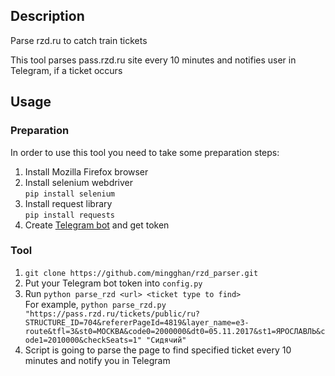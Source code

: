 ## Description
Parse rzd.ru to catch train tickets

This tool parses pass.rzd.ru site every 10 minutes and notifies user in Telegram, if a ticket occurs

## Usage
### Preparation
In order to use this tool you need to take some preparation steps:
1. Install Mozilla Firefox browser
2. Install selenium webdriver  
`pip install selenium`
3. Install request library  
`pip install requests`
4. Create [Telegram bot](https://core.telegram.org/bots#6-botfather) and get token

### Tool
1. `git clone https://github.com/mingghan/rzd_parser.git`
2. Put your Telegram bot token into `config.py`
3. Run `python parse_rzd <url> <ticket type to find>`  
For example, `python parse_rzd.py "https://pass.rzd.ru/tickets/public/ru?STRUCTURE_ID=704&refererPageId=4819&layer_name=e3-route&tfl=3&st0=МОСКВА&code0=2000000&dt0=05.11.2017&st1=ЯРОСЛАВЛЬ&code1=2010000&checkSeats=1" "Сидячий"`
4. Script is going to parse the page to find specified ticket every 10 minutes and notify you in Telegram
